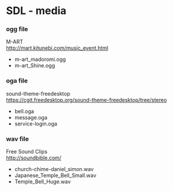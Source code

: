 SDL - media
===============

### ogg file

M-ART <br/>
http://mart.kitunebi.com/music_event.html <br/>
- m-art_madoromi.ogg <br/>
- m-art_Shine.ogg <br/>

### oga file
sound-theme-freedesktop <br/>
https://cgit.freedesktop.org/sound-theme-freedesktop/tree/stereo <br/>
- bell.oga <br/>
- message.oga <br/>
- service-login.oga <br/>

### wav file
Free Sound Clips <br/>
http://soundbible.com/ <br/>
- church-chime-daniel_simon.wav <br/>
- Japanese_Temple_Bell_Small.wav <br/>
- Temple_Bell_Huge.wav <br/>
